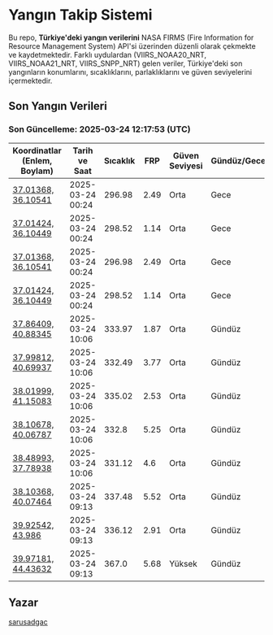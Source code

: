 # Yangın Takip Sistemi

Bu repo, **Türkiye'deki yangın verilerini** NASA FIRMS (Fire Information for Resource Management System) API'si üzerinden düzenli olarak çekmekte ve kaydetmektedir. Farklı uydulardan (VIIRS_NOAA20_NRT, VIIRS_NOAA21_NRT, VIIRS_SNPP_NRT) gelen veriler, Türkiye'deki son yangınların konumlarını, sıcaklıklarını, parlaklıklarını ve güven seviyelerini içermektedir.

## Son Yangın Verileri
### Son Güncelleme: 2025-03-24 12:17:53 (UTC)

| Koordinatlar (Enlem, Boylam) | Tarih ve Saat | Sıcaklık | FRP | Güven Seviyesi | Gündüz/Gece |
|-----------------------------|----------------|----------|-----|----------------|-------------|
| [37.01368, 36.10541](https://www.google.com/maps?q=37.01368,36.10541) | 2025-03-24 00:24 | 296.98 | 2.49 | Orta | Gece |
| [37.01424, 36.10449](https://www.google.com/maps?q=37.01424,36.10449) | 2025-03-24 00:24 | 298.52 | 1.14 | Orta | Gece |
| [37.01368, 36.10541](https://www.google.com/maps?q=37.01368,36.10541) | 2025-03-24 00:24 | 296.98 | 2.49 | Orta | Gece |
| [37.01424, 36.10449](https://www.google.com/maps?q=37.01424,36.10449) | 2025-03-24 00:24 | 298.52 | 1.14 | Orta | Gece |
| [37.86409, 40.88345](https://www.google.com/maps?q=37.86409,40.88345) | 2025-03-24 10:06 | 333.97 | 1.87 | Orta | Gündüz |
| [37.99812, 40.69937](https://www.google.com/maps?q=37.99812,40.69937) | 2025-03-24 10:06 | 332.49 | 3.77 | Orta | Gündüz |
| [38.01999, 41.15083](https://www.google.com/maps?q=38.01999,41.15083) | 2025-03-24 10:06 | 335.02 | 2.53 | Orta | Gündüz |
| [38.10678, 40.06787](https://www.google.com/maps?q=38.10678,40.06787) | 2025-03-24 10:06 | 332.8 | 5.25 | Orta | Gündüz |
| [38.48993, 37.78938](https://www.google.com/maps?q=38.48993,37.78938) | 2025-03-24 10:06 | 331.12 | 4.6 | Orta | Gündüz |
| [38.10368, 40.07464](https://www.google.com/maps?q=38.10368,40.07464) | 2025-03-24 09:13 | 337.48 | 5.52 | Orta | Gündüz |
| [39.92542, 43.986](https://www.google.com/maps?q=39.92542,43.986) | 2025-03-24 09:13 | 336.12 | 2.91 | Orta | Gündüz |
| [39.97181, 44.43632](https://www.google.com/maps?q=39.97181,44.43632) | 2025-03-24 09:13 | 367.0 | 5.68 | Yüksek | Gündüz |

## Yazar

[sarusadgac](https://x.com/sarusadgac)
